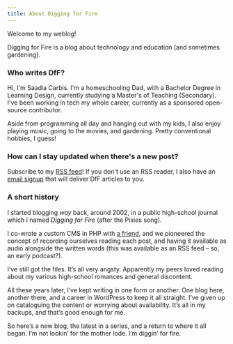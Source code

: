 ```yaml
---
title: About Digging for Fire
---
```


Welcome to my weblog!

Digging for Fire is a blog about technology and education (and sometimes gardening).

### Who writes DfF?

Hi, I'm Saadia Carbis. I'm a homeschooling Dad, with a Bachelor Degree in Learning Design, currently studying a Master's of Teaching (Secondary). I've been working in tech my whole career, currently as a sponsored open-source contributor.

Aside from programming all day and hanging out with my kids, I also enjoy playing music, going to the movies, and gardening. Pretty conventional hobbies, I guess!

### How can I stay updated when there's a new post?

Subscribe to my [RSS feed](http://localhost:1313/posts/index.xml)! If you don't use an RSS reader, I also have an [email signup](https://9d4e1714.sibforms.com/serve/MUIFAN-sqKSbQoPIp99-H1A9ZPPVCl_qzd_rbFZ7KLNJkRx6eQyORqeOQBq6JDqOgQXiSw3t50fZBZN5CPYqNda1k2d2Yr5xvLx67T_GfZuu5HrUvbmXrvVEYjem0CQ3ZK-2OK1jgoTsjZ18UyyyvuacxJ1r8xuPlDDk-zNVwlLd1CCIuEdKMU3USDXUBuY62ABhDsK1VRghCnBn) that will deliver DfF articles to you.

### A short history
I started blogging _way_ back, around 2002, in a public high-school journal which I named _Digging for Fire_ (after the Pixies song).

I co-wrote a custom CMS in PHP with [a friend](https://motekye.livejournal.com), and we pioneered the concept of recording ourselves reading each post, and having it available as audio alongside the written words (this was available as an RSS feed – so, an early podcast?).

I’ve still got the files. It’s all very angsty. Apparently my peers loved reading about my various high-school romances and general discontent.

All these years later, I’ve kept writing in one form or another. One blog here, another there, and a career in WordPress to keep it all straight. I’ve given up on cataloguing the content or worrying about availability. It’s all in my backups, and that’s good enough for me.

So here’s a new blog, the latest in a series, and a return to where it all began. I’m not lookin’ for the mother lode. I’m diggin’ for fire.